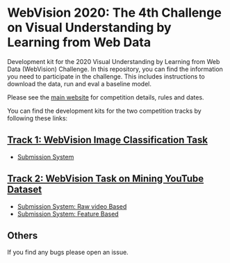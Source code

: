 # WebVision 2020: The 4th Challenge on Visual Understanding by Learning from Web Data

Development kit for the 2020 Visual Understanding by Learning from Web Data (WebVision) Challenge. In this repository, you can find the information you need to participate in the challenge. This includes instructions to download the data, run and eval a baseline model. 

Please see the [main website](https://www.vision.ee.ethz.ch/webvision/challenge.html) for competition details, rules and dates.

You can find the development kits for the two competition tracks by following these links:
## [Track 1: WebVision Image Classification Task](./classification)
+ [Submission System](https://competitions.codalab.org/competitions/23162)
## [Track 2: WebVision Task on Mining YouTube Dataset](./videolearning)
+ [Submission System: Raw video Based](https://competitions.codalab.org/competitions/)
+ [Submission System: Feature Based](https://competitions.codalab.org/competitions/)

## Others
If you find any bugs please open an issue.
